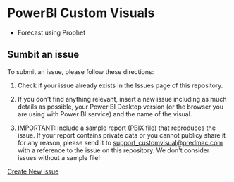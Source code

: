 # PowerBI Custom Visuals
- Forecast using Prophet
## Sumbit an issue

To submit an issue, please follow these directions:

1. Check if your issue already exists in the Issues page of this repository.

2. If you don't find anything relevant, insert a new issue including as much details as possible, your Power BI Desktop version (or the browser you are using with Power BI service) and the name of the visual.

3. IMPORTANT: Include a sample report (PBIX file) that reproduces the issue. If your report contains private data or you cannot publicy share it for any reason, please send it to support_customvisual@predmac.com with a reference to the issue on this repository. We don't consider issues without a sample file!

[Create New issue](https://github.com/predmactechnologies/PowerBI_CustomVisual/issues)
